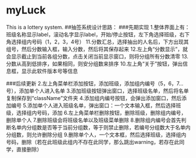 # myLuck
This is a lottery system.
##抽签系统设计思路：
  ###先期实现
	1.整体界面上有：班级名称显示label，滚动名字显示label，开始/停止按钮，左下角选择班级，右下角选择组内号码（1，2，3，4号）
	11.分数汇总，选择抽出的人名后，下方出现其组号，然后分数输入框，输入分数，然后将其保存起来
	12.左上角“分数显示”，就会显示截止到当前各组分数，点击关闭当前显示窗口，则将分组所有分数清零
	13.分数从高到低排序，如果相同，则安分组数来排序
	10.左上角“关于”按钮，弹出信息框，显示此软件版本号等信息
 
 ###后续更新
	2.左上角菜单栏添加按钮，添加班级，添加组内编号（5，6，7...号），添加单个人进入名单
	3.添加班级按钮弹出窗口，选择班级名单，然后将名单复制保存到“className”文件夹
	4.添加组内编号按钮，会弹出添加窗口，然后添加编号
	5.添加单个人进入班级名单，弹出窗口：一个文本输入框，然后选择班级，选择组内号码，添加
	6.左上角菜单栏删除按钮，删除班级，删除组内编号，删除单个人
	7.删除班级会将班级名单以及班级菜单删除
	8.删除组内编号会首先判断名单内分组数是否等于当前分组数，等于则禁止删除，若编号分组数大于名单内分组数，则允许删除分组
	9.删除单个人，一个文本框，然后选择班级，选择组内号码，删除（若在此班级此组内不存在此同学，那么跳出warning，若存在此同学，直接删除）
